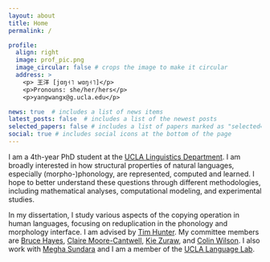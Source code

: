 ```yaml
---
layout: about
title: Home
permalink: /

profile:
  align: right
  image: prof_pic.png
  image_circular: false # crops the image to make it circular
  address: >
    <p> 王洋 [jɑŋ˧˥ wɑŋ˧˥]</p>
    <p>Pronouns: she/her/hers</p>
    <p>yangwangx@g.ucla.edu</p>

news: true  # includes a list of news items
latest_posts: false  # includes a list of the newest posts
selected_papers: false # includes a list of papers marked as "selected={true}"
social: true # includes social icons at the bottom of the page
---
```


I am a 4th-year PhD student at the [UCLA Linguistics Department](https://linguistics.ucla.edu/). I am broadly interested in how structural properties of natural languages, especially (morpho-)phonology, are represented, computed and learned. I hope to better understand these questions through different methodologies, including mathematical analyses, computational modeling, and experimental studies. 

In my dissertation, I study various aspects of the copying operation in human languages, focusing on reduplication in the phonology and morphology interface. I am advised by [Tim Hunter](https://timhunter.humspace.ucla.edu/). My committee members are [Bruce Hayes](https://linguistics.ucla.edu/people/hayes/), [Claire Moore-Cantwell](http://www.clairemoorecantwell.org/), [Kie Zuraw](https://linguistics.ucla.edu/people/zuraw/), and [Colin Wilson](https://colincwilson.github.io/). I also work with [Megha Sundara](https://linguistics.ucla.edu/person/megha-sundara/) and I am a member of the [UCLA Language Lab](https://languagelab.humanities.ucla.edu/en/).

